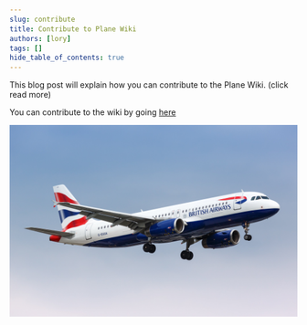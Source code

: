 ```yaml
---
slug: contribute
title: Contribute to Plane Wiki
authors: [lory]
tags: []
hide_table_of_contents: true
---
```


This blog post will explain how you can contribute to the Plane Wiki. (click read more)

<!-- truncate -->

You can contribute to the wiki by going [here](https://holocron.so/org/cm2gapuds00083a5bzz7gv9p7/p/plane-wiki-website/b/main/suggest)

![pic4](/img/landing/pic5.jpg)